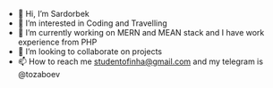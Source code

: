 - 👋 Hi, I’m Sardorbek
- 👀 I’m interested in Coding and Travelling
- 🌱 I’m currently working on MERN and MEAN stack and I have work experience from PHP 
- 💞️ I’m looking to collaborate on projects
- 📫 How to reach me studentofinha@gmail.com  and my telegram is @tozaboev

<!---
Studentofinha/Studentofinha is a ✨ special ✨ repository because its `README.md` (this file) appears on your GitHub profile.
You can click the Preview link to take a look at your changes.
--->
